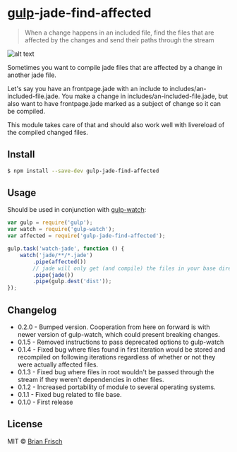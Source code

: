 # [gulp](http://gulpjs.com)-jade-find-affected

> When a change happens in an included file, find the files that are affected by the changes and send their paths through the stream

![alt text](https://raw.githubusercontent.com/teltploek/gulp-jade-find-affected/master/docs/demo.gif "Demo")

Sometimes you want to compile jade files that are affected by a change in another jade file.

Let's say you have an frontpage.jade with an include to includes/an-included-file.jade. You make a change in includes/an-included-file.jade, but also want to have frontpage.jade marked as a subject of change so it can be compiled.

This module takes care of that and should also work well with livereload of the compiled changed files.

## Install

```sh
$ npm install --save-dev gulp-jade-find-affected
```


## Usage

Should be used in conjunction with [gulp-watch](https://www.npmjs.org/package/gulp-watch):

```js
var gulp = require('gulp');
var watch = require('gulp-watch');
var affected = require('gulp-jade-find-affected');

gulp.task('watch-jade', function () {
	watch('jade/**/*.jade')
		.pipe(affected())
		// jade will only get (and compile) the files in your base directory which have been affected by the changed file
		.pipe(jade())
		.pipe(gulp.dest('dist'));
});
```
## Changelog

* 0.2.0 - Bumped version. Cooperation from here on forward is with newer version of gulp-watch, which could present breaking changes.
* 0.1.5 - Removed instructions to pass deprecated options to gulp-watch
* 0.1.4 - Fixed bug where files found in first iteration would be stored and recompiled on following iterations regardless of whether or not they were actually affected files.
* 0.1.3 - Fixed bug where files in root wouldn't be passed through the stream if they weren't dependencies in other files.
* 0.1.2 - Increased portability of module to several operating systems.
* 0.1.1 - Fixed bug related to file base.
* 0.1.0 - First release

## License

MIT © [Brian Frisch](http://github.com/teltploek)